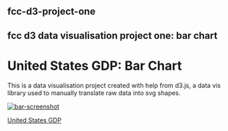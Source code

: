 ## fcc-d3-project-one
## fcc d3 data visualisation project one: bar chart

# United States GDP: Bar Chart

This is a data visualisation project created with help from d3.js, a data vis library used to manually translate raw data into svg shapes.

[![bar-screenshot](https://user-images.githubusercontent.com/57681651/98585173-c8a02080-22be-11eb-9298-e0a15410ad14.JPG)](https://mike1234-pixel.github.io/fcc-d3-project-one/)

[United States GDP](https://mike1234-pixel.github.io/fcc-d3-project-one/)
